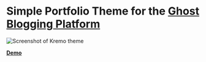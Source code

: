 # Simple Portfolio Theme for the [Ghost Blogging Platform](https://ghost.org/)

![Screenshot of Kremo theme](http://media.lakto.org/picture/kremo-ghost-theme.png)

**[Demo](http://milchkannen.ch)**

